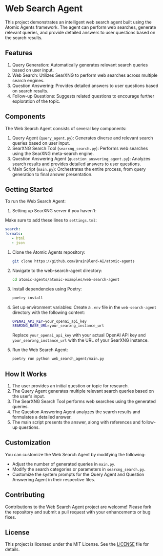 # Web Search Agent

This project demonstrates an intelligent web search agent built using the Atomic Agents framework. The agent can perform web searches, generate relevant queries, and provide detailed answers to user questions based on the search results.

## Features

1. Query Generation: Automatically generates relevant search queries based on user input.
2. Web Search: Utilizes SearXNG to perform web searches across multiple search engines.
3. Question Answering: Provides detailed answers to user questions based on search results.
4. Follow-up Questions: Suggests related questions to encourage further exploration of the topic.

## Components

The Web Search Agent consists of several key components:

1. Query Agent (`query_agent.py`): Generates diverse and relevant search queries based on user input.
2. SearXNG Search Tool (`searxng_search.py`): Performs web searches using the SearXNG meta-search engine.
3. Question Answering Agent (`question_answering_agent.py`): Analyzes search results and provides detailed answers to user questions.
4. Main Script (`main.py`): Orchestrates the entire process, from query generation to final answer presentation.

## Getting Started

To run the Web Search Agent:

1. Setting up SearXNG server if you haven't:

Make sure to add these lines to `settings.tml`:

   ```yaml
   search:
   formats:
      - html
      - json
   ```

1. Clone the Atomic Agents repository:

   ```bash
   git clone https://github.com/BrainBlend-AI/atomic-agents
   ```

1. Navigate to the web-search-agent directory:

   ```bash
   cd atomic-agents/atomic-examples/web-search-agent
   ```

1. Install dependencies using Poetry:

   ```bash
   poetry install
   ```

1. Set up environment variables:
   Create a `.env` file in the `web-search-agent` directory with the following content:

   ```bash
   OPENAI_API_KEY=your_openai_api_key
   SEARXNG_BASE_URL=your_searxng_instance_url
   ```

   Replace `your_openai_api_key` with your actual OpenAI API key and `your_searxng_instance_url` with the URL of your SearXNG instance.

1. Run the Web Search Agent:

   ```bash
   poetry run python web_search_agent/main.py
   ```

## How It Works

1. The user provides an initial question or topic for research.
2. The Query Agent generates multiple relevant search queries based on the user's input.
3. The SearXNG Search Tool performs web searches using the generated queries.
4. The Question Answering Agent analyzes the search results and formulates a detailed answer.
5. The main script presents the answer, along with references and follow-up questions.

## Customization

You can customize the Web Search Agent by modifying the following:

- Adjust the number of generated queries in `main.py`.
- Modify the search categories or parameters in `searxng_search.py`.
- Customize the system prompts for the Query Agent and Question Answering Agent in their respective files.

## Contributing

Contributions to the Web Search Agent project are welcome! Please fork the repository and submit a pull request with your enhancements or bug fixes.

## License

This project is licensed under the MIT License. See the [LICENSE](../../LICENSE) file for details.

